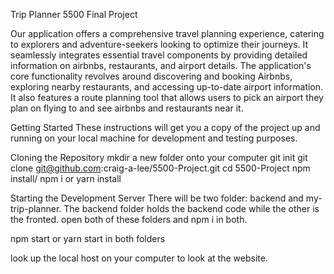 Trip Planner 5500 Final Project

Our application offers a comprehensive travel planning experience, catering to explorers and adventure-seekers looking to optimize their journeys. It seamlessly integrates essential travel components by providing detailed information on airbnbs, restaurants, and airport details. The application's core functionality revolves around discovering and booking Airbnbs, exploring nearby restaurants, and accessing up-to-date airport information. It also features a route planning tool that allows users to pick an airport they plan on flying to and see airbnbs and restaurants near it.


Getting Started
These instructions will get you a copy of the project up and running on your local machine for development and testing purposes.

Cloning the Repository
mkdir a new folder onto your computer
git init
git clone git@github.com:craig-a-lee/5500-Project.git
cd 5500-Project
npm install/ npm i
or
yarn install


Starting the Development Server
There will be two folder: backend and my-trip-planner. 
The backend folder holds the backend code while the other is the fronted.
open both of these folders and npm i in both.

npm start
or
yarn start
in both folders

look up the local host on your computer to look at the website. 
